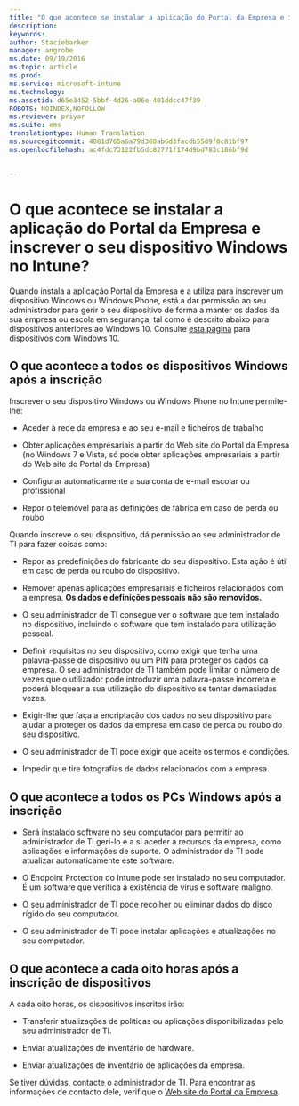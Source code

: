 ```yaml
---
title: "O que acontece se instalar a aplicação do Portal da Empresa e inscrever o seu dispositivo Windows no Intune? | Microsoft Intune"
description: 
keywords: 
author: Staciebarker
manager: angrobe
ms.date: 09/19/2016
ms.topic: article
ms.prod: 
ms.service: microsoft-intune
ms.technology: 
ms.assetid: d65e3452-5bbf-4d26-a06e-401ddcc47f39
ROBOTS: NOINDEX,NOFOLLOW
ms.reviewer: priyar
ms.suite: ems
translationtype: Human Translation
ms.sourcegitcommit: 4881d765a6a79d380ab6d3facdb55d9f0c81bf97
ms.openlocfilehash: ac4fdc73122fb5dc82771f174d9bd783c186bf9d


---
```



# O que acontece se instalar a aplicação do Portal da Empresa e inscrever o seu dispositivo Windows no Intune?

Quando instala a aplicação Portal da Empresa e a utiliza para inscrever um dispositivo Windows ou Windows Phone, está a dar permissão ao seu administrador para gerir o seu dispositivo de forma a manter os dados da sua empresa ou escola em segurança, tal como é descrito abaixo para dispositivos anteriores ao Windows 10. Consulte [esta página](what-happens-if-you-install-the-company-portal-app-and-enroll-your-device-in-intune-windows10.md) para dispositivos com Windows 10.

## O que acontece a todos os dispositivos Windows após a inscrição
Inscrever o seu dispositivo Windows ou Windows Phone no Intune permite-lhe:

-   Aceder à rede da empresa e ao seu e-mail e ficheiros de trabalho

-   Obter aplicações empresariais a partir do Web site do Portal da Empresa (no Windows 7 e Vista, só pode obter aplicações empresariais a partir do Web site do Portal da Empresa)

-   Configurar automaticamente a sua conta de e-mail escolar ou profissional

-   Repor o telemóvel para as definições de fábrica em caso de perda ou roubo

Quando inscreve o seu dispositivo, dá permissão ao seu administrador de TI para fazer coisas como:

-   Repor as predefinições do fabricante do seu dispositivo. Esta ação é útil em caso de perda ou roubo do dispositivo.

-   Remover apenas aplicações empresariais e ficheiros relacionados com a empresa. **Os dados e definições pessoais não são removidos.**

-   O seu administrador de TI consegue ver o software que tem instalado no dispositivo, incluindo o software que tem instalado para utilização pessoal.

-   Definir requisitos no seu dispositivo, como exigir que tenha uma palavra-passe de dispositivo ou um PIN para proteger os dados da empresa. O seu administrador de TI também pode limitar o número de vezes que o utilizador pode introduzir uma palavra-passe incorreta e poderá bloquear a sua utilização do dispositivo se tentar demasiadas vezes.

-   Exigir-lhe que faça a encriptação dos dados no seu dispositivo para ajudar a proteger os dados da empresa em caso de perda ou roubo do seu dispositivo. 

-   O seu administrador de TI pode exigir que aceite os termos e condições.

-   Impedir que tire fotografias de dados relacionados com a empresa.

## O que acontece a todos os PCs Windows após a inscrição

-  Será instalado software no seu computador para permitir ao administrador de TI geri-lo e a si aceder a recursos da empresa, como aplicações e informações de suporte. O administrador de TI pode atualizar automaticamente este software.

-  O Endpoint Protection do Intune pode ser instalado no seu computador. É um software que verifica a existência de vírus e software maligno.

-  O seu administrador de TI pode recolher ou eliminar dados do disco rígido do seu computador.

-  O seu administrador de TI pode instalar aplicações e atualizações no seu computador.

## O que acontece a cada oito horas após a inscrição de dispositivos
A cada oito horas, os dispositivos inscritos irão:

-   Transferir atualizações de políticas ou aplicações disponibilizadas pelo seu administrador de TI.

-   Enviar atualizações de inventário de hardware.

-   Enviar atualizações de inventário de aplicações da empresa.

Se tiver dúvidas, contacte o administrador de TI. Para encontrar as informações de contacto dele, verifique o [Web site do Portal da Empresa](http://portal.manage.microsoft.com).




<!--HONumber=Sep16_HO4-->


